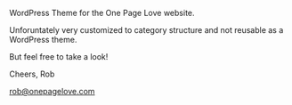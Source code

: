 WordPress Theme for the One Page Love website.

Unforuntately very customized to category structure and not reusable as a WordPress theme.

But feel free to take a look!

Cheers,
Rob

rob@onepagelove.com